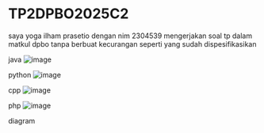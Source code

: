 # TP2DPBO2025C2

saya yoga ilham prasetio dengan nim 2304539 mengerjakan soal tp dalam matkul dpbo tanpa berbuat kecurangan seperti yang sudah dispesifikasikan

java
![image](https://github.com/user-attachments/assets/4b882e07-e4e1-42b9-95ee-1e6317ec494b)

python
![image](https://github.com/user-attachments/assets/838b399c-9c66-4e4b-8718-998f2f236f10)

cpp
![image](https://github.com/user-attachments/assets/57cfff6c-cd3d-4e71-af23-80260075abc7)

php
![image](https://github.com/user-attachments/assets/3b424f92-7340-42a9-ba71-6e9cc831532d)

diagram
